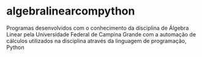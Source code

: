 # algebralinearcompython
Programas desenvolvidos com o conhecimento da disciplina de Álgebra Linear pela Universidade Federal de Campina Grande com a automação de cálculos utilizados na disciplina através da linguagem de programação, Python
